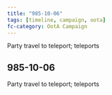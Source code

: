```yaml
---
title: "985-10-06"
tags: [timeline, campaign, oota]
fc-category: OotA Campaign
---
```

<span class='ob-timelines'
	data-date='985-10-06-00'
	data-title='Campaign: NAGA Adventures'
	data-class='orange'> Party travel to teleport; teleports </span>
## 985-10-06
Party travel to teleport; teleports

